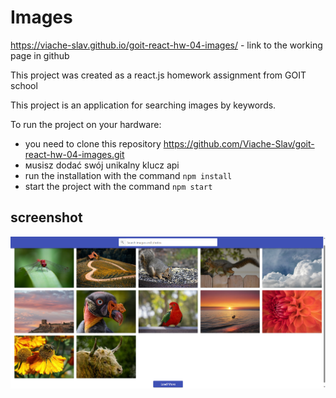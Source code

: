

# Images

https://viache-slav.github.io/goit-react-hw-04-images/ - link to the working page in github

This project was created as a react.js homework assignment from GOIT school

This project is an application for searching images by keywords.

To run the project on your hardware: 
   - you need to clone this repository https://github.com/Viache-Slav/goit-react-hw-04-images.git
   - мusisz dodać swój unikalny klucz api
   - run the installation with the command `npm install`
   - start the project with the command `npm start`

## screenshot
![screenshot](./src/components/Screenshot_3.png)